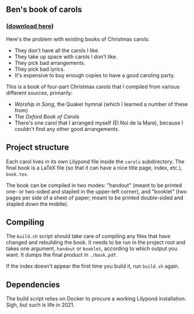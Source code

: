 ## Ben's book of carols

### ([download here](https://github.com/benkuhn/carols/releases/latest))

Here's the problem with existing books of Christmas carols:

- They don't have all the carols I like.
- They take up space with carols I don't like.
- They pick bad arrangements.
- They pick bad lyrics.
- It's expensive to buy enough copies to have a good caroling party.

This is a book of four-part Christmas carols that I compiled from
various different sources, primarily:

- *Worship in Song*, the Quaker hymnal (which I learned a number of
  these from)
- The *Oxford Book of Carols*
- There's one carol that I arranged myself (El Noi de la Mare),
  because I couldn't find any other good arrangements.

## Project structure

Each carol lives in its own Lilypond file inside the `carols`
subdirectory. The final book is a LaTeX file (so that it can have a
nice title page, index, etc.), `book.tex`.

The book can be compiled in two modes: "handout" (meant to be printed
one- or two-sided and stapled in the upper-left corner), and "booklet"
(two pages per side of a sheet of paper; meant to be printed
double-sided and stapled down the middle).

## Compiling

The `build.sh` script should take care of compiling any files that
have changed and rebuilding the book. It needs to be run in the
project root and takes one argument, `handout` or `booklet`, according
to which output you want. It dumps the final product in `./book.pdf`.

If the index doesn't appear the first time you build it, run
`build.sh` again.

## Dependencies

The build script relies on Docker to procure a working Lilypond
installation. Sigh, but such is life in 2021.
